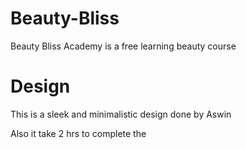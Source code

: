 # Beauty-Bliss

Beauty Bliss Academy is a free learning beauty course

# Design

This is a sleek and minimalistic design done by Aswin

Also it take 2 hrs to complete the
